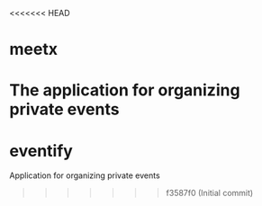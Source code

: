 <<<<<<< HEAD
# meetx
The application for organizing private events 
=======
# eventify
Application for organizing private events
>>>>>>> f3587f0 (Initial commit)
